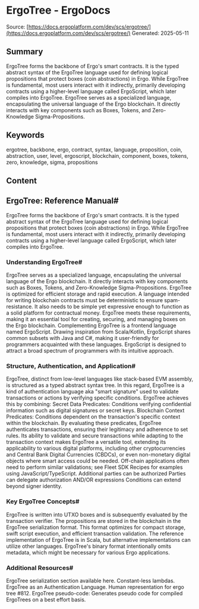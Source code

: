 # ErgoTree - ErgoDocs
Source: [https://docs.ergoplatform.com/dev/scs/ergotree/](https://docs.ergoplatform.com/dev/scs/ergotree/)
Generated: 2025-05-11

## Summary
ErgoTree forms the backbone of Ergo's smart contracts. It is the typed abstract syntax of the ErgoTree language used for defining logical propositions that protect boxes (coin abstractions) in Ergo. While ErgoTree is fundamental, most users interact with it indirectly, primarily developing contracts using a higher-level language called ErgoScript, which later compiles into ErgoTree. ErgoTree serves as a specialized language, encapsulating the universal language of the Ergo blockchain. It directly interacts with key components such as Boxes, Tokens, and Zero-Knowledge Sigma-Propositions.

## Keywords
ergotree, backbone, ergo, contract, syntax, language, proposition, coin, abstraction, user, level, ergoscript, blockchain, component, boxes, tokens, zero, knowledge, sigma, propositions

## Content
## ErgoTree: Reference Manual#
ErgoTree forms the backbone of Ergo's smart contracts. It is the typed abstract syntax of the ErgoTree language used for defining logical propositions that protect boxes (coin abstractions) in Ergo. While ErgoTree is fundamental, most users interact with it indirectly, primarily developing contracts using a higher-level language called ErgoScript, which later compiles into ErgoTree.

### Understanding ErgoTree#
ErgoTree serves as a specialized language, encapsulating the universal language of the Ergo blockchain. It directly interacts with key components such as Boxes, Tokens, and Zero-Knowledge Sigma-Propositions. ErgoTree is optimized for efficient storage and rapid execution.
A language intended for writing blockchain contracts must be deterministic to ensure spam-resistance. It also needs to be simple yet expressive enough to function as a solid platform for contractual money. ErgoTree meets these requirements, making it an essential tool for creating, securing, and managing boxes on the Ergo blockchain.
Complementing ErgoTree is a frontend language named ErgoScript. Drawing inspiration from Scala/Kotlin, ErgoScript shares common subsets with Java and C#, making it user-friendly for programmers acquainted with these languages. ErgoScript is designed to attract a broad spectrum of programmers with its intuitive approach.

### Structure, Authentication, and Application#
ErgoTree, distinct from low-level languages like stack-based EVM assembly, is structured as a typed abstract syntax tree. In this regard, ErgoTree is a kind of authentication language aka "smart signature" used to validate transactions or actions by verifying specific conditions.
ErgoTree achieves this by combining:
Secret Data Predicates: Conditions verifying confidential information such as digital signatures or secret keys.
Blockchain Context Predicates: Conditions dependent on the transaction's specific context within the blockchain.
By evaluating these predicates, ErgoTree authenticates transactions, ensuring their legitimacy and adherence to set rules. Its ability to validate and secure transactions while adapting to the transaction context makes ErgoTree a versatile tool, extending its applicability to various digital platforms, including other cryptocurrencies and Central Bank Digital Currencies (CBDCs), or even non-monetary digital objects where smart access could be needed. Off-chain applications often need to perform similar validations; see Fleet SDK Recipes for examples using JavaScript/TypeScript.
Additional parties can be authorized
Parties can delegate authorization
AND/OR expressions
Conditions can extend beyond signer identity.

### Key ErgoTree Concepts#
ErgoTree is written into UTXO boxes and is subsequently evaluated by the transaction verifier.
The propositions are stored in the blockchain in the ErgoTree serialization format. This format optimizes for compact storage, swift script execution, and efficient transaction validation.
The reference implementation of ErgoTree is in Scala, but alternative implementations can utilize other languages.
ErgoTree's binary format intentionally omits metadata, which might be necessary for various Ergo applications.

### Additional Resources#
ErgoTree serialization section available here.
Constant-less lambdas.
ErgoTree as an Authentication Language.
Human representation for ergo tree #812.
ErgoTree pseudo-code: Generates pseudo code for compiled ErgoTrees on a best effort basis.

